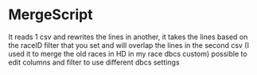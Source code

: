 # MergeScript
It reads 1 csv and rewrites the lines in another, it takes the lines based on the raceID filter that you set and will overlap the lines in the second csv (I used it to merge the old races in HD in my race dbcs custom) possible to edit columns and filter to use different dbcs settings 
